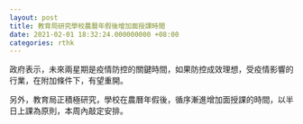 ```yaml
---
layout: post
title: 教育局研究學校農曆年假後增加面授課時間
date: 2021-02-01 18:32:24.000000000 +08:00
categories: rthk
---
```


政府表示，未來兩星期是疫情防控的關鍵時間，如果防控成效理想，受疫情影響的行業，在附加條件下，有望重開。

另外，教育局正積極研究，學校在農曆年假後，循序漸進增加面授課的時間，以半日上課為原則，本周內敲定安排。
